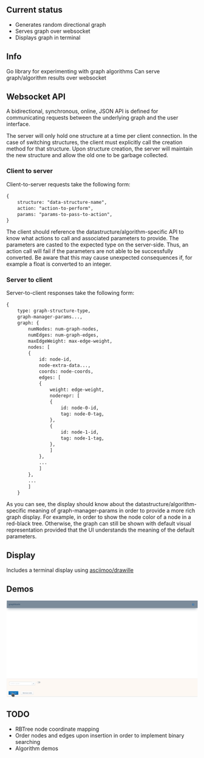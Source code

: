 ## Current status
- Generates random directional graph
- Serves graph over websocket
- Displays graph in terminal

## Info
Go library for experimenting with graph algorithms
Can serve graph/algorithm results over websocket

## Websocket API
A bidirectional, synchronous, online, JSON API is defined for communicating
requests between the underlying graph and the user interface.

The server will only hold one structure at a time per client connection. In the
case of switching structures, the client must explicitly call the creation
method for that structure. Upon structure creation, the server will maintain the
new structure and allow the old one to be garbage collected.

### Client to server
Client-to-server requests take the following form:
```      
{
    structure: "data-structure-name",
    action: "action-to-perform",
    params: "params-to-pass-to-action",
}
```

The client should reference the datastructure/algorithm-specific API to know
what actions to call and associated parameters to provide. The parameters are
casted to the expected type on the server-side. Thus, an action call will fail
if the parameters are not able to be successfully converted. Be aware that this
may cause unexpected consequences if, for example a float is converted to an
integer.

### Server to client
Server-to-client responses take the following form:
```
{
    type: graph-structure-type,
    graph-manager-params...,
    graph: {
        numNodes: num-graph-nodes,
        numEdges: num-graph-edges,
        maxEdgeWeight: max-edge-weight,
        nodes: [
        {
            id: node-id,
            node-extra-data...,
            coords: node-coords,
            edges: [
            {
                weight: edge-weight,
                noderepr: [
                {
                    id: node-0-id,
                    tag: node-0-tag,
                },
                {
                    id: node-1-id,
                    tag: node-1-tag,
                },
                ]
            },
            ...
            ]
        },
        ...
        ]
    }
```

As you can see, the display should know about the
datastructure/algorithm-specific meaning of
graph-manager-params in order to provide a more rich graph display.
For example, in order to show the node color of a node in a red-black
tree. Otherwise, the graph can still be shown with default visual representation
provided that the UI understands the meaning of the default parameters.

## Display
Includes a terminal display using [asciimoo/drawille](https://github.com/asciimoo/drawille)

## Demos
![](demos/rbtree-demo-1.gif)

## TODO
- RBTree node coordinate mapping
- Order nodes and edges upon insertion in order to implement binary searching
- Algorithm demos
